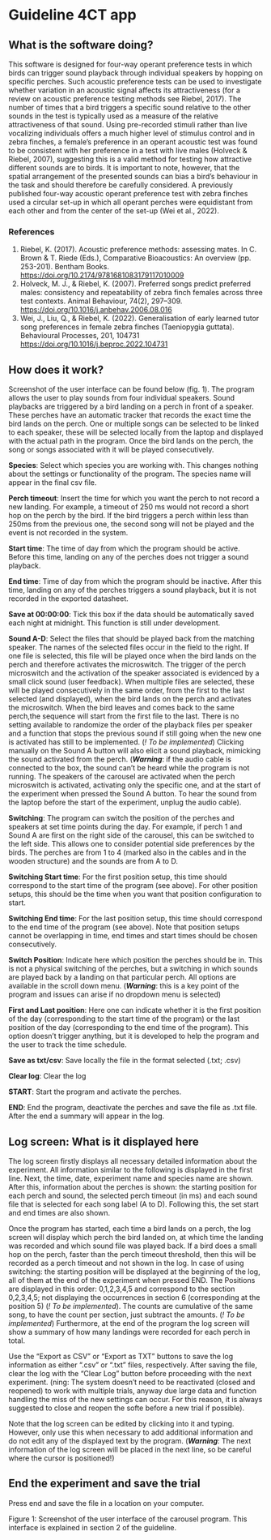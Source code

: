 # Guideline 4CT app

## What is the software doing?

This software is designed for four-way operant preference tests in which birds can trigger sound playback through individual speakers by hopping on specific perches. Such acoustic preference tests can be used to investigate whether variation in an acoustic signal affects its attractiveness (for a review on acoustic preference testing methods see Riebel, 2017). The number of times that a bird triggers a specific sound relative to the other sounds in the test is typically used as a measure of the relative attractiveness of that sound. Using pre-recorded stimuli rather than live vocalizing individuals offers a much higher level of stimulus control and in zebra finches, a female’s preference in an operant acoustic test was found to be consistent with her preference in a test with live males (Holveck & Riebel, 2007), suggesting this is a valid method for testing how attractive different sounds are to birds. It is important to note, however, that the spatial arrangement of the presented sounds can bias a bird’s behaviour in the task and should therefore be carefully considered. A previously published four-way acoustic operant preference test with zebra finches used a circular set-up in which all operant perches were equidistant from each other and from the center of the set-up (Wei et al., 2022). 

### References
1. Riebel, K. (2017). Acoustic preference methods: assessing mates. In C. Brown & T. Riede (Eds.), Comparative Bioacoustics: An overview (pp. 253-201). Bentham Books. https://doi.org/10.2174/9781681083179117010009
2. Holveck, M. J., & Riebel, K. (2007). Preferred songs predict preferred males: consistency and repeatability of zebra finch females across three test contexts. Animal Behaviour, 74(2), 297–309. https://doi.org/10.1016/j.anbehav.2006.08.016
3. Wei, J., Liu, Q., & Riebel, K. (2022). Generalisation of early learned tutor song preferences in female zebra finches (Taeniopygia guttata). Behavioural Processes, 201, 104731 https://doi.org/10.1016/j.beproc.2022.104731

## How does it work?
Screenshot of the user interface can be found below (fig. 1). 
The program allows the user to play sounds from four individual speakers. Sound playbacks are triggered by a bird landing on a perch in front of a speaker. These perches have an automatic tracker that records the exact time the bird lands on the perch. One or multiple songs can be selected to be linked to each speaker, these will be selected locally from the laptop and displayed with the actual path in the program. Once the bird lands on the perch, the song or songs associated with it will be played consecutively.

**Species**: Select which species you are working with. This changes nothing about the settings or functionality of the program. The species name will appear in the final csv file. 

**Perch timeout**: Insert the time for which you want the perch to not record a new landing. For example, a timeout of 250 ms would not record a short hop on the perch by the bird. If the bird triggers a perch within less than 250ms from the previous one, the second song will not be played and the event is not recorded in the system. 

**Start time**: The time of day from which the program should be active. Before this time, landing on any of the perches does not trigger a sound playback. 

**End time**: Time of day from which the program should be inactive. After this time, landing on any of the perches triggers a sound playback, but it is not recorded in the exported datasheet.

**Save at 00:00:00**: Tick this box if the data should be automatically saved each night at midnight. This function is still under development.

**Sound A-D**: Select the files that should be played back from the matching speaker. The names of the selected files occur in the field to the right. If one file is selected, this file will be played once when the bird lands on the perch and therefore activates the microswitch. The trigger of the perch microswitch and the activation of the speaker associated is evidenced by a small click sound (user feedback).
When multiple files are selected, these will be played consecutively in the same order, from the first to the last selected (and displayed), when the bird lands on the perch and activates the microswitch. When the bird leaves and comes back to the same perch,the sequence will start from the first file to the last. There is no setting available to randomize the order of the playback files per speaker and a function that stops the previous sound if still going when the new one is activated has still to be implemented. (*! To be implemented*)
Clicking manually on the  Sound A button will also elicit a sound playback, mimicking the sound activated from the perch.
(***Warning***: if the audio cable is connected to the box, the sound can’t be heard while the program is not running. The speakers of the carousel are activated when the perch microswitch is activated, activating only the specific one, and at the start of the experiment when pressed the Sound A button. To hear the sound from the laptop before the start of the experiment, unplug the audio cable).

**Switching**: The program can switch the position of the perches and speakers at set time points during the day. For example, if perch 1 and Sound A are first on the right side of the carousel, this can be switched to the left side. This allows one to consider potential side preferences by the birds. The perches are from 1 to 4 (marked also in the cables and in the wooden structure) and the sounds are from A to D.

**Switching Start time**: For the first position setup, this time should correspond to the start time of the program (see above). For other position setups, this should be the time when you want that position configuration to start. 

**Switching End time**: For the last position setup, this time should correspond to the end time of the program (see above). Note that position setups cannot be overlapping in time, end times and start times should be chosen consecutively.

**Switch Position**: Indicate here which position the perches should be in. This is not a physical switching of the perches, but a switching in which sounds are played back by a landing on that particular perch. All options are available in the scroll down menu. (***Warning***: this is a key point of the program and issues can arise if no dropdown menu is selected)

**First and Last position**: Here one can indicate whether it is the first position of the day (corresponding to the start time of the program) or the last position of the day (corresponding to the end time of the program). This option doesn’t trigger anything, but it is developed to help the program and the user to track the time schedule.

**Save as txt/csv**: Save locally the file in the format selected (.txt; .csv)

**Clear log**: Clear the log

**START**: Start the program and activate the perches.

**END**: End the program, deactivate the perches and save the file as .txt file. After the end a summary will appear in the log.

## Log screen: What is it displayed here
The log screen firstly displays all necessary detailed information about the experiment. All information similar to the following is displayed in the first line. Next, the time, date, experiment name and species name are shown. After this, information about the perches is shown: the starting position for each perch and sound, the selected perch timeout (in ms) and each sound file that is selected for each song label (A to D). Following this, the set start and end times are also shown.

Once the program has started, each time a bird lands on a perch, the log screen will display which perch the bird landed on, at which time the landing was recorded and which sound file was played back. If a bird does a small hop on the perch, faster than the perch timeout threshold, then this will be recorded as a perch timeout and not shown in the log. In case of using switching: the starting position will be displayed at the beginning of the log, all of them at the end of the experiment when pressed END. The Positions are displayed in this order: 0,1,2,3,4,5 and correspond to the section 0,2,3,4,5; not displaying the occurrences in section 6 (corresponding at the position 5) (*! To be implemented*).
The counts are cumulative of the same song, to have the count per section, just subtract the amounts. (*! To be implemented*)
Furthermore, at the end of the program the log screen will show a summary of how many landings were recorded for each perch in total. 

Use the “Export as CSV” or “Export as TXT” buttons to save the log information as either “.csv” or “.txt” files, respectively. After saving the file, clear the log with the “Clear Log” button before proceeding with the next experiment. (ning: The system doesn’t need to be reactivated (closed and reopened) to work with multiple trials, anyway due large data and function handling the miss of the new settings can occur. For this reason, it is always suggested to close and reopen the softe before a new trial if possible).

Note that the log screen can be edited by clicking into it and typing. However, only use this when necessary to add additional information and do not edit any of the displayed text by the program. (***Warning***: The next information of the log screen will be placed in the next line, so be careful where the cursor is positioned!)

## End the experiment and save the trial

Press end and save the file in a location on your computer.








Figure 1: Screenshot of the user interface of the carousel program. This interface is explained in section 2 of the guideline.
